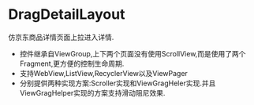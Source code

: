 # DragDetailLayout
仿京东商品详情页面上拉进入详情.

* 控件继承自ViewGroup,上下两个页面没有使用ScrollView,而是使用了两个Fragment,更方便的控制生命周期.
* 支持WebView,ListView,RecyclerView以及ViewPager
* 分别提供两种实现方案:Scroller实现和ViewGragHeler实现.并且ViewGragHelper实现的方案支持滑动阻尼效果.
